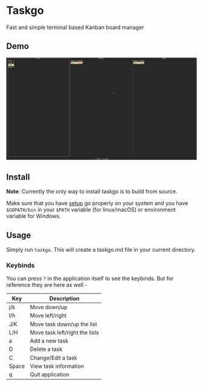 # Taskgo

Fast and simple terminal based Kanban board manager

## Demo

![Taskgo demo](./demo/taskgo.gif)

## Install 
**Note**: Currently the only way to install taskgo is to build from source.

Make sure that you have [setup](https://golang.org/doc/install) go properly on your system and you have `$GOPATH/bin` in your `$PATH` variable (for linux/macOS) or environment variable for Windows.

## Usage

Simply run `taskgo`. This will create a taskgo.md file in your current directory.

### Keybinds

You can press `?` in the application itself to see the keybinds. But for reference they are here as well - 

| Key        | Description                                    |
| ---        | ---                                            |
| j/k        | Move down/up                                   |
| l/h        | Move left/right                                |
| J/K        | Move task down/up the list                     |
| L/H        | Move task left/right the lists                 |
| a          | Add a new task                                 |
| D          | Delete a task                                  |
| C          | Change/Edit a task                             |
| Space      | View task information                          |
| q          | Quit application                               |

